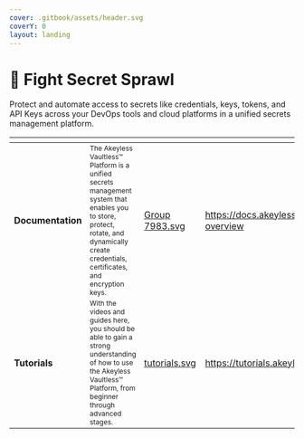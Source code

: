 ```yaml
---
cover: .gitbook/assets/header.svg
coverY: 0
layout: landing
---
```


# 💪 Fight Secret Sprawl

Protect and automate access to secrets like credentials, keys, tokens, and API Keys across your DevOps tools and cloud platforms in a unified secrets management platform.

<table data-view="cards">
  <thead>
    <tr>
      <th></th>
      <th></th>
      <th data-hidden data-card-cover data-type="files"></th><th data-hidden data-card-target data-type="content-ref"></th>
    </tr>
  </thead>
  <tbody>
    <tr>
      <td><strong>Documentation</strong></td>
      <td style="font-size: 12px !important;">The Akeyless Vaultless™ Platform is a unified secrets management system that enables you to store, protect, rotate, and dynamically create credentials, certificates, and encryption keys.</td>
      <td><a href=".gitbook/assets/Group 7983.svg">Group 7983.svg</a></td>
      <td><a href="https://docs.akeyless.io/docs/akeyless-overview">https://docs.akeyless.io/docs/akeyless-overview</a></td>
    </tr>
    <tr>
      <td><strong>Tutorials</strong></td>
      <td style="font-size: 12px !important;">With the videos and guides here, you should be able to gain a strong understanding of how to use the Akeyless Vaultless™ Platform, from beginner through advanced stages.</td>
      <td><a href=".gitbook/assets/tutorials.svg">tutorials.svg</a></td><td><a href="https://tutorials.akeyless.io/">https://tutorials.akeyless.io/</a></td>
    </tr>
  </tbody>
</table>
